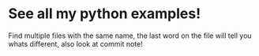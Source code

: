 # See all my python examples!

Find multiple files with the same name, the last word on the file will tell you whats different, also look at commit note!
